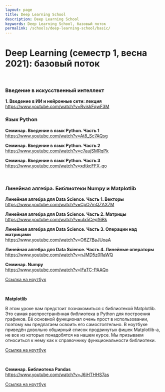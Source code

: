 ```yaml
---
layout: page
title: Deep Learning School
description: Deep Learning School
keywords: Deep Learning School, базовый поток
permalink: /schools/deep-learning-school/basic/
---
```


# Deep Learning (семестр 1, весна 2021): базовый поток

<br/>

### Введение в искусственный интеллект

**1. Введение в ИИ и нейронные сети: лекция**  
https://www.youtube.com/watch?v=RviskFqwF3M

### Язык Python

**Семинар. Введение в язык Python. Часть 1**  
https://www.youtube.com/watch?v=At8_Sc7AQsg

**Семинар. Введение в язык Python. Часть 2**  
https://www.youtube.com/watch?v=c7aujSMRqPk

**Семинар. Введение в язык Python. Часть 3**  
https://www.youtube.com/watch?v=xdtkcFFX-qo

<br/>

### Линейная алгебра. Библиотеки Numpy и Matplotlib

**Линейная алгебра для Data Science. Часть 1. Векторы**  
https://www.youtube.com/watch?v=CpO7mQZAX7M

**Линейная алгебра для Data Science. Часть 2. Матрицы**  
https://www.youtube.com/watch?v=uIx5Cegf6Bk

**Линейная алгебра для Data Science. Часть 3. Операции над матрицами**  
https://www.youtube.com/watch?v=O6Z7BaJUoaA

**Линейная алгебра для Data Science. Часть 4. Линейные операторы**  
https://www.youtube.com/watch?v=nJMD5z0RaWQ

**Семинар. Numpy**  
https://www.youtube.com/watch?v=lFaTC-PAAQo

[Ссылка на ноутбук](https://drive.google.com/file/d/1TWELCwOQVbXwgSjMqgfpuBwz-XsQSdM_/view?usp=sharing)

<br/>

**Matplotlib**

В этом уроке вам предстоит познакомиться с библиотекой Matplotlib. Это самая распространённая библиотека в Python для построения графиков. Её основной функционал очень прост в использовании, поэтому мы предлагаем освоить его самостоятельно. В ноутбуке приведён довольно обширный список продвинутых фишек Matplotlib-а, не все из которых понадобятся на нашем курсе. Мы призываем относиться к нему как к справочнику функциональности библиотеки.

[Ссылка на ноутбук](https://drive.google.com/file/d/12lkOwfDNCF3uFIK2U7F43XbPlHm29lsL/view?usp=sharing)

<br/>

**Семинар. Библиотека Pandas**  
https://www.youtube.com/watch?v=J6iHTHHS7as

[Ссылка на ноутбук](https://drive.google.com/file/d/15Vh1YEo86CJ5lAEmQBzNiCr1Z09z0oyz/view)
